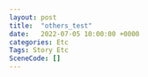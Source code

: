 ```yaml
---
layout: post
title:  "others_test"
date:   2022-07-05 10:00:00 +0000
categories: Etc
Tags: Story Etc
SceneCode: []
---
```

